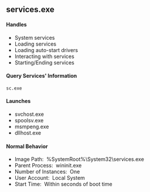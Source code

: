## services.exe

#### Handles
- System services
- Loading services
- Loading auto-start drivers
- Interacting with services
- Starting/Ending services

#### Query Services' Information
	sc.exe
	
#### Launches
- svchost.exe
- spoolsv.exe
- msmpeng.exe
- dllhost.exe

#### Normal Behavior
- Image Path:  %SystemRoot%\\System32\\services.exe
- Parent Process:  wininit.exe
- Number of Instances:  One
- User Account:  Local System
- Start Time:  Within seconds of boot time